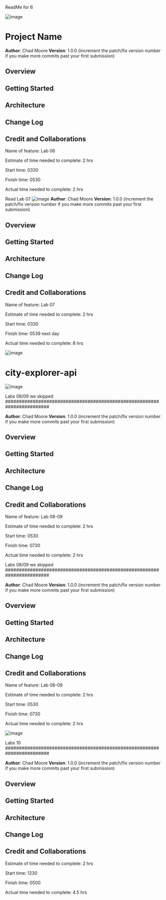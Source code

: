 ReadMe for 6

![image](https://user-images.githubusercontent.com/100101108/164121716-43c76c84-9cac-4d5d-ab94-a5888585de05.png)


# Project Name

**Author**: Chad Moore
**Version**: 1.0.0 (increment the patch/fix version number if you make more commits past your first submission)

## Overview
<!-- Searches for longitude and lat of a location and returns an image) -->

## Getting Started
<!--download the app get an api key ? -->

## Architecture
<!-- React javascript bootstrap  -->

## Change Log
<!-- No idea. -->

## Credit and Collaborations
<!-- no one esle involved-->

Name of feature: Lab 06

Estimate of time needed to complete: 2 hrs

Start time: 0330

Finish time: 0530

Actual time needed to complete: 2 hrs




Read Lab 07
![image](https://user-images.githubusercontent.com/100101108/164121691-e97789f0-5221-410f-99e3-29c7f4faf027.png)
**Author**: Chad Moore
**Version**: 1.0.0 (increment the patch/fix version number if you make more commits past your first submission)

## Overview
<!-- Searches for longitude and lat of a location and returns an image -->

## Getting Started
<!--download the app get an api key ? -->

## Architecture
<!-- React javascript bootstrap  -->

## Change Log
<!-- fixed the weather card -->

## Credit and Collaborations
<!-- no one esle involved-->

Name of feature: Lab 07

Estimate of time needed to complete: 2 hrs

Start time: 0330

Finish time: 0539 next day 

Actual time needed to complete: 8  hrs

![image](https://user-images.githubusercontent.com/100101108/164948573-c2a069cc-e2e0-4d23-be4c-26f3b3bedc25.png)



# city-explorer-api
![image](https://user-images.githubusercontent.com/100101108/164126540-1b4943b9-2dc1-4df8-a461-78edee96691a.png)


Labs 08/09  we skipped 
########################################################################

**Author**: Chad Moore
**Version**: 1.0.0 (increment the patch/fix version number if you make more commits past your first submission)

## Overview
<!-- Adding n movies and remote access) -->

## Getting Started
<!---->

## Architecture
<!-- React javascript bootstrap  -->

## Change Log
<!-- Didnt really keep it 
     weds fixed backend 
      thurs got them connected
-->

## Credit and Collaborations
<!-- no one esle involved-->

Name of feature: Lab 08-09

Estimate of time needed to complete: 2 hrs

Start time: 0530

Finish time: 0730

Actual time needed to complete: 2 hrs




Labs 08/09  we skipped 
########################################################################

**Author**: Chad Moore
**Version**: 1.0.0 (increment the patch/fix version number if you make more commits past your first submission)

## Overview
<!-- Adding n movies and remote access) -->

## Getting Started
<!---->

## Architecture
<!-- React javascript bootstrap  -->

## Change Log
<!-- Didnt really keep it 
     weds fixed backend 
      thurs got them connected
-->

## Credit and Collaborations
<!-- no one esle involved-->

Name of feature: Lab 08-09

Estimate of time needed to complete: 2 hrs

Start time: 0530

Finish time: 0730

Actual time needed to complete: 2 hrs


![image](https://user-images.githubusercontent.com/100101108/164948581-2243f23f-6376-4671-b649-5cd3145c1490.png)

Labs 10 
########################################################################

**Author**: Chad Moore
**Version**: 1.0.0 (increment the patch/fix version number if you make more commits past your first submission)

## Overview
<!-- Adding n movies and remote access) -->

## Getting Started
<!---->

## Architecture
<!-- React javascript bootstrap  -->

## Change Log
<!-- Added the other server.js , made components 

1240 server is live need to integrate modules 
1256 queery comes in 
238 
458 : movie obj finished connected locally need to clean everything up 
-->

## Credit and Collaborations
<!-- no one esle involved-->



Estimate of time needed to complete: 2 hrs

Start time: 1230

Finish time: 0500

Actual time needed to complete: 4.5 hrs
